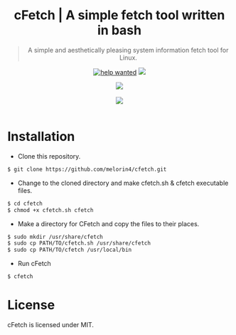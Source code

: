 <div align="center">
	<h1> cFetch | A simple fetch tool written in bash</h1>
	<blockquote>
	A simple and aesthetically pleasing system information fetch tool for Linux. 
	</blockquote><p align="center">
		<a href="https://github.com/melorin4/cfetch/issues?q=is%3Aissue+is%3Aopen"><img src="https://img.shields.io/github/issues/melorin4/cfetch?color=pink" alt="help wanted"></a>
		<a href="LICENSE"><img src="https://img.shields.io/badge/license-MIT-blue.svg"></a>
	</p>
</div>


<div align="center">
<img src="https://i.redd.it/r90xa9gehqs61.png"><br><br>
<img src="https://cdn.discordapp.com/attachments/831117302678159360/831124169604464650/Webp.net-gifmaker.gif"><br><br>
</div>

# Installation
- Clone this repository.
```sh
$ git clone https://github.com/melorin4/cfetch.git
```
- Change to the cloned directory and make cfetch.sh & cfetch executable files.
```sh
$ cd cfetch
$ chmod +x cfetch.sh cfetch
```
- Make a directory for CFetch and copy the files to their places.
```sh
$ sudo mkdir /usr/share/cfetch
$ sudo cp PATH/TO/cfetch.sh /usr/share/cfetch
$ sudo cp PATH/TO/cfetch /usr/local/bin
```
- Run cFetch
```sh
$ cfetch
```
# License
cFetch is licensed under MIT. 
